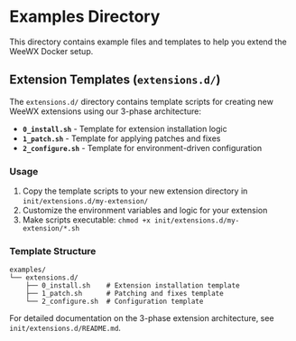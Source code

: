 # Examples Directory

This directory contains example files and templates to help you extend the WeeWX Docker setup.

## Extension Templates (`extensions.d/`)

The `extensions.d/` directory contains template scripts for creating new WeeWX extensions using our 3-phase architecture:

- **`0_install.sh`** - Template for extension installation logic
- **`1_patch.sh`** - Template for applying patches and fixes  
- **`2_configure.sh`** - Template for environment-driven configuration

### Usage

1. Copy the template scripts to your new extension directory in `init/extensions.d/my-extension/`
2. Customize the environment variables and logic for your extension
3. Make scripts executable: `chmod +x init/extensions.d/my-extension/*.sh`

### Template Structure

```
examples/
└── extensions.d/
    ├── 0_install.sh    # Extension installation template
    ├── 1_patch.sh      # Patching and fixes template
    └── 2_configure.sh  # Configuration template
```

For detailed documentation on the 3-phase extension architecture, see `init/extensions.d/README.md`.